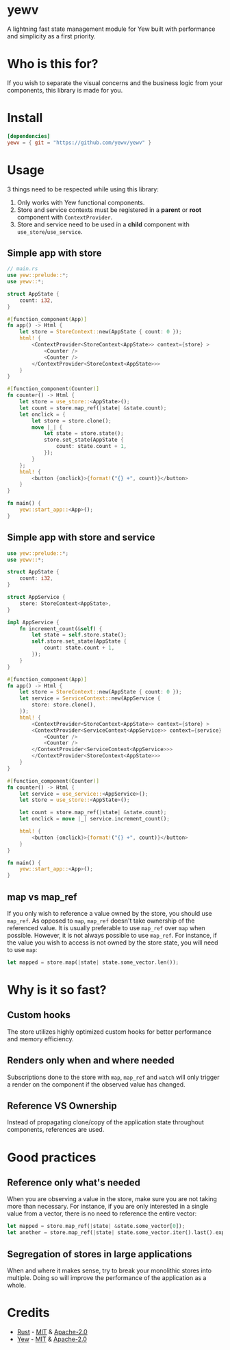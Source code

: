 # yewv
A lightning fast state management module for Yew built with performance and simplicity as a first priority.

# Who is this for?
If you wish to separate the visual concerns and the business logic from your components,
this library is made for you.

# Install
```toml
[dependencies]
yewv = { git = "https://github.com/yewv/yewv" }
```
# Usage
3 things need to be respected while using this library:
1. Only works with Yew functional components.
2. Store and service contexts must be registered in a **parent** or **root** component with `ContextProvider`.
3. Store and service need to be used in a **child** component with `use_store`/`use_service`.
## Simple app with store
```rust
// main.rs
use yew::prelude::*;
use yewv::*;

struct AppState {
    count: i32,
}

#[function_component(App)]
fn app() -> Html {
    let store = StoreContext::new(AppState { count: 0 });
    html! {
        <ContextProvider<StoreContext<AppState>> context={store} >
            <Counter />
            <Counter />
        </ContextProvider<StoreContext<AppState>>>
    }
}

#[function_component(Counter)]
fn counter() -> Html {
    let store = use_store::<AppState>();
    let count = store.map_ref(|state| &state.count);
    let onclick = {
        let store = store.clone();
        move |_| {
            let state = store.state();
            store.set_state(AppState {
                count: state.count + 1,
            });
        }
    };
    html! {
        <button {onclick}>{format!("{} +", count)}</button>
    }
}

fn main() {
    yew::start_app::<App>();
}
```

## Simple app with store and service
```rust
use yew::prelude::*;
use yewv::*;

struct AppState {
    count: i32,
}

struct AppService {
    store: StoreContext<AppState>,
}

impl AppService {
    fn increment_count(&self) {
        let state = self.store.state();
        self.store.set_state(AppState {
            count: state.count + 1,
        });
    }
}

#[function_component(App)]
fn app() -> Html {
    let store = StoreContext::new(AppState { count: 0 });
    let service = ServiceContext::new(AppService {
        store: store.clone(),
    });
    html! {
        <ContextProvider<StoreContext<AppState>> context={store} >
        <ContextProvider<ServiceContext<AppService>> context={service} >
            <Counter />
            <Counter />
        </ContextProvider<ServiceContext<AppService>>>
        </ContextProvider<StoreContext<AppState>>>
    }
}

#[function_component(Counter)]
fn counter() -> Html {
    let service = use_service::<AppService>();
    let store = use_store::<AppState>();

    let count = store.map_ref(|state| &state.count);
    let onclick = move |_| service.increment_count();

    html! {
        <button {onclick}>{format!("{} +", count)}</button>
    }
}

fn main() {
    yew::start_app::<App>();
}
```

## map vs map_ref
If you only wish to reference a value owned by the store, you should use `map_ref`.
As opposed to `map`, `map_ref` doesn't take ownership of the referenced value.
It is usually preferable to use `map_ref` over `map` when possible.
However, it is not always possible to use `map_ref`. For instance, if the value you wish to access is not owned by the store state, you will need to use `map`:
```rust
let mapped = store.map(|state| state.some_vector.len());
```

# Why is it so fast?
## Custom hooks
The store utilizes highly optimized custom hooks for better performance and memory efficiency.
## Renders only when and where needed
Subscriptions done to the store with `map`, `map_ref` and `watch` will only trigger a render on the component if the observed value has changed.
## Reference VS Ownership
Instead of propagating clone/copy of the application state throughout components, references are used.

# Good practices
## Reference only what's needed
When you are observing a value in the store, make sure you are not taking more than necessary. For instance, if you are only interested in a single value from a vector, there is no need to reference the entire vector:
```rust
let mapped = store.map_ref(|state| &state.some_vector[0]);
let another = store.map_ref(|state| state.some_vector.iter().last().expect("to have a value"));
```

## Segregation of stores in large applications
When and where it makes sense, try to break your monolithic stores into multiple. Doing so will improve the performance of the application as a whole.

# Credits
- [Rust](https://github.com/rust-lang/rust) - [MIT](https://github.com/rust-lang/rust/blob/master/LICENSE-MIT) & [Apache-2.0](https://github.com/rust-lang/rust/blob/master/LICENSE-APACHE)
- [Yew](https://github.com/yewstack/yew) - [MIT](https://github.com/yewstack/yew/blob/master/LICENSE-MIT) & [Apache-2.0](https://github.com/yewstack/yew/blob/master/LICENSE-APACHE)